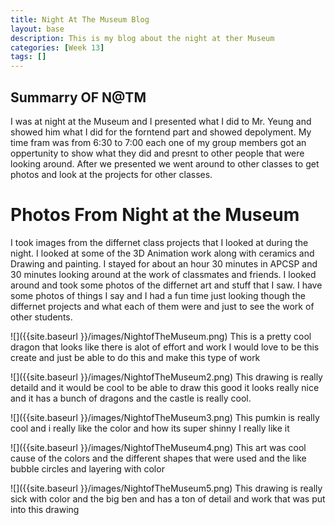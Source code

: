 ```yaml
---
title: Night At The Museum Blog
layout: base
description: This is my blog about the night at ther Museum
categories: [Week 13]
tags: []
---
```


## Summarry OF N@TM
I was at night at the Museum and I presented what I did to Mr. Yeung and showed him what I did for the forntend part and showed depolyment. My time fram was from 6:30 to 7:00 each one of my group members got an oppertunity to show what they did and presnt to other people that were looking around. After we presented we went around to other classes to get photos and look at the projects for other classes.

# Photos From Night at the Museum
I took images from the differnet class projects that I looked at during the night. I looked at some of the 3D Animation work along with ceramics and Drawing and painting. I stayed for about an hour 30 minutes in APCSP and 30 minutes looking around at the work of classmates and friends. I looked around and took some photos of the differnet art and stuff that I saw. I have some photos of things I say and I had a fun time just looking though the differnet projects and what each of them were and just to see the work of other students.


![]({{site.baseurl }}/images/NightofTheMuseum.png)
This is a pretty cool dragon that looks like there is alot of effort and work I would love to be this create and just be able to do this and make this type of work

![]({{site.baseurl }}/images/NightofTheMuseum2.png)
This drawing is really detaild and it would be cool to be able to draw this good it looks really nice and it has a bunch of dragons and the castle is really cool.

![]({{site.baseurl }}/images/NightofTheMuseum3.png)
This pumkin is really cool and i really like the color and how its super shinny I really like it

![]({{site.baseurl }}/images/NightofTheMuseum4.png)
This art was cool cause of the colors and the different shapes that were used and the like bubble circles and layering with color

![]({{site.baseurl }}/images/NightofTheMuseum5.png)
This drawing is really sick with color and the big ben and has a ton of detail and work that was put into this drawing
